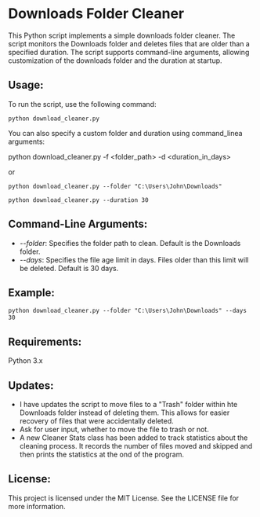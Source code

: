 # **Downloads Folder Cleaner**

This Python script implements a simple downloads folder cleaner. The script monitors the Downloads folder and deletes files that are older than a specified duration. The script supports command-line arguments, allowing customization of the downloads folder and the duration at startup.

## Usage:

To run the script, use the following command:

`python download_cleaner.py`

You can also specify a custom folder and duration using command_linea arguments:

python download_cleaner.py -f <folder_path> -d <duration_in_days>

or

`python download_cleaner.py --folder "C:\Users\John\Downloads"`

`python download_cleaner.py --duration 30`

## **Command-Line Arguments:**

* _--folder_: Specifies the folder path to clean. Default is the Downloads folder.
* _--days_: Specifies the file age limit in days. Files older than this limit will be deleted. Default is 30 days.

## **Example:**

`python download_cleaner.py --folder "C:\Users\John\Downloads" --days 30`

## **Requirements:**

Python 3.x

## Updates:

* I have updates the script to move files to a "Trash" folder within hte Downloads folder instead of deleting them. This allows for easier recovery of files that were accidentally deleted.
* Ask for user input, whether to move the file to trash or not.
* A new Cleaner Stats class has been added to track statistics about the cleaning process. It records the number of files moved and skipped and then prints the statistics at the ond of the program.

## License:

This project is licensed under the MIT License. See the LICENSE file for more information.
